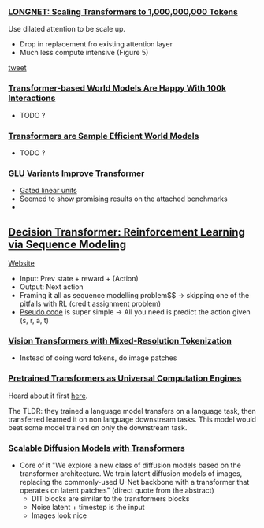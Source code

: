 ### [LONGNET: Scaling Transformers to 1,000,000,000 Tokens](https://arxiv.org/pdf/2307.02486.pdf)
Use dilated attention to be scale up.
- Drop in replacement fro existing attention layer
- Much less compute intensive (Figure 5)

[tweet](https://twitter.com/giffmana/status/1676864336764055552?s=12)

### [Transformer-based World Models Are Happy With 100k Interactions](https://arxiv.org/pdf/2303.07109.pdf)
- TODO ? 

### [Transformers are Sample Efficient World Models](https://arxiv.org/pdf/2209.00588.pdf)
- TODO ? 

### [GLU Variants Improve Transformer](https://arxiv.org/pdf/2002.05202v1.pdf)
- [Gated linear units](https://paperswithcode.com/method/glu)
-  Seemed to show promising results on the attached benchmarks
-  

## [Decision Transformer: Reinforcement Learning via Sequence Modeling](https://arxiv.org/pdf/2106.01345.pdf)
[Website](https://sites.google.com/berkeley.edu/decision-transformer)
- Input: Prev state + reward + (Action)
- Output: Next action
- Framing it all as sequence modelling problem$$ -> skipping one of the pitfalls with RL (credit assignment problem)
- [Pseudo code](https://arxiv.org/pdf/2106.01345.pdf#page=5) is super simple -> All you need is predict the action given (s, r, a, t)

### [Vision Transformers with Mixed-Resolution Tokenization](https://arxiv.org/pdf/2304.00287.pdf)
- Instead of doing word tokens, do image patches

### [Pretrained Transformers as Universal Computation Engines](https://arxiv.org/pdf/2103.05247.pdf)
Heard about it first [here](https://www.youtube.com/watch?v=Elxn8rS88bI).

The TLDR: they trained a language model transfers on a language task, then transferred learned it on non language downstream tasks. This model would beat some model trained on only the downstream task.

### [Scalable Diffusion Models with Transformers](https://arxiv.org/pdf/2212.09748.pdf)
- Core of it "We explore a new class of diffusion models based on the transformer architecture. We train latent diffusion models of images, replacing the commonly-used U-Net backbone with a transformer that operates on latent patches" (direct quote from the abstract)
  - DIT blocks are similar to the transformers blocks
  - Noise latent + timestep is the input
  - Images look nice

